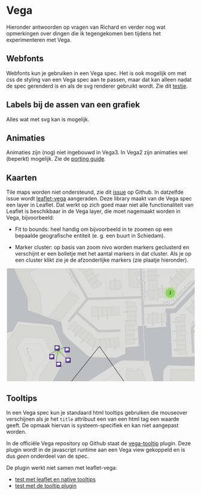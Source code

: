 # Vega

Hieronder antwoorden op vragen van Richard en verder nog wat opmerkingen over dingen die ik tegengekomen ben tijdens het experimenteren met Vega.

## Webfonts

Webfonts kun je gebruiken in een Vega spec. Het is ook mogelijk om met css de styling van een Vega spec aan te passen, maar dat kan alleen nadat de spec gerenderd is en als de svg renderer gebruikt wordt. Zie dit [testje](http://abumarkub.net/fffact/webfonts-css).


## Labels bij de assen van een grafiek

Alles wat met svg kan is mogelijk.

## Animaties

Animaties zijn (nog) niet ingebouwd in Vega3. In Vega2 zijn animaties wel (beperkt) mogelijk. Zie de [porting guide](https://vega.github.io/vega/docs/porting-guide/#animation).


## Kaarten

Tile maps worden niet ondersteund, zie dit [issue](https://github.com/vega/vega/issues/899) op Github. In datzelfde issue wordt [leaflet-vega](https://github.com/nyurik/leaflet-vega) aangeraden. Deze library maakt van de Vega spec een layer in Leaflet. Dat werkt op zich goed maar niet alle functionaliteit van Leaflet is beschikbaar in de Vega layer, die moet nagemaakt worden in Vega,  bijvoorbeeld:

- Fit to bounds: heel handig om bijvoorbeeld in te zoomen op een bepaalde geografische entiteit (e. g. een buurt in Schiedam).

- Marker cluster: op basis van zoom nivo worden markers geclusterd en verschijnt er een bolletje met het aantal markers in dat cluster. Als je op een cluster klikt zie je de afzonderlijke markers (zie plaatje hieronder).

![marker cluster](./img/marker-cluster.jpg "marker cluster")


## Tooltips

In een Vega spec kun je standaard html tooltips gebruiken die mouseover verschijnen als je het `title` attribuut een van een html tag een waarde geeft. De opmaak hiervan is systeem-specifiek en kan niet aangepast worden.

In de officiële Vega repository op Github staat de [vega-tooltip](https://github.com/vega/vega-tooltip) plugin. Deze plugin wordt in de javascript runtime aan een Vega view gekoppeld en is dus *geen* onderdeel van de spec.

De plugin werkt niet samen met leaflet-vega:

- [test met leaflet en native tooltips](http://abumarkub.net/fffact/2)
- [test met de tooltip plugin](http://abumarkub.net/fffact/2a)

